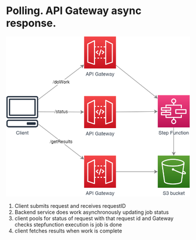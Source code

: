 # Polling. API Gateway async response.
![diagram](./img/polling.png)

1. Client submits request and receives requestID
1. Backend service does work asynchronously updating job status
1. client pools for status of request with that request id and Gateway checks stepfunction execution is job is done
1. client fetches results when work is complete
